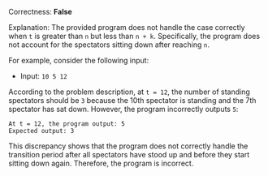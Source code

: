 Correctness: **False**

Explanation: The provided program does not handle the case correctly when `t` is greater than `n` but less than `n + k`. Specifically, the program does not account for the spectators sitting down after reaching `n`.

For example, consider the following input:
- Input: `10 5 12`

According to the problem description, at `t = 12`, the number of standing spectators should be `3` because the 10th spectator is standing and the 7th spectator has sat down. However, the program incorrectly outputs `5`:

```
At t = 12, the program output: 5
Expected output: 3
```

This discrepancy shows that the program does not correctly handle the transition period after all spectators have stood up and before they start sitting down again. Therefore, the program is incorrect.